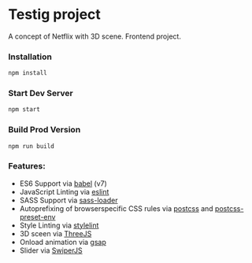 # Testig project

A concept of Netflix with 3D scene. Frontend project.

### Installation

```sh
npm install
```

### Start Dev Server

```sh
npm start
```

### Build Prod Version

```sh
npm run build
```

### Features:

- ES6 Support via [babel](https://babeljs.io/) (v7)
- JavaScript Linting via [eslint](https://eslint.org/)
- SASS Support via [sass-loader](https://github.com/jtangelder/sass-loader)
- Autoprefixing of browserspecific CSS rules via [postcss](https://postcss.org/) and [postcss-preset-env](https://github.com/csstools/postcss-preset-env)
- Style Linting via [stylelint](https://stylelint.io/)
- 3D sceen via [ThreeJS](https://threejs.org/)
- Onload animation via [gsap](https://gsap.com/)
- Slider via [SwiperJS](https://swiperjs.com/)
